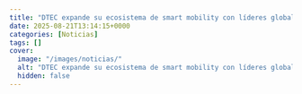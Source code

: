 ```yaml
---
title: "DTEC expande su ecosistema de smart mobility con líderes globales en automoción y tecnología"
date: 2025-08-21T13:14:15+0000
categories: [Noticias]
tags: []
cover:
  image: "/images/noticias/"
  alt: "DTEC expande su ecosistema de smart mobility con líderes globales en automoción y tecnología"
  hidden: false
---
```



